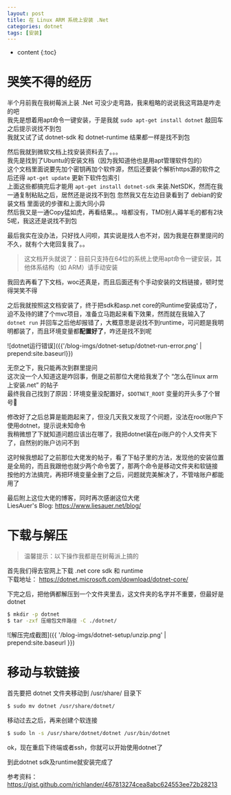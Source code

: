 ```yaml
---
layout: post
title: 在 Linux ARM 系统上安装 .Net
categories: dotnet
tags: [安装]
---
```


* content
{:toc}    

哭笑不得的经历
=============================================

半个月前我在我树莓派上装 .Net 可没少走弯路，我来粗略的说说我这弯路是咋走的吧  
我先是想着用apt命令一键安装，于是我就 `sudo apt-get install dotnet` 敲回车之后提示说找不到包  
我就又试了试 dotnet-sdk 和 dotnet-runtime 结果都一样是找不到包

然后我就到微软文档上找安装资料去了。。。  
我先是找到了Ubuntu的安装文档（因为我知道他也是用apt管理软件包的）  
这个文档里面说要先加个密钥再加个软件源，然后还要装个解析https源的软件之后还得 `apt-get update` 更新下软件包索引  
上面这些都搞完后才能用 `apt-get install dotnet-sdk` 来装.NetSDK，然而在我一通复制粘贴之后，居然还是说找不到包
忽然我又在左边目录看到了 debian的安装文档 里面说的步骤和上面大同小异  
然后我又是一通Copy猛如虎，再看结果。。啥都没有，TMD别人薅羊毛的都有2块5呢，我这还是说找不到包

最后我实在没办法，只好找人问呗，其实说是找人也不对，因为我是在群里提问的  
不久，就有个大佬回复我了。。

> 这文档开头就说了：目前只支持在64位的系统上使用apt命令一键安装，其他体系结构（如 ARM）请手动安装

我回去再看了下文档，woc还真是，而且后面还有个手动安装的文档链接，顿时觉得哭笑不得

之后我就按照这文档安装了，终于把sdk和asp.net core的Runtime安装成功了，迫不及待的建了个mvc项目，准备立马跑起来看下效果，然而就在我输入了 `dotnet run` 并回车之后他却报错了，大概意思是说找不到runtime，可问题是我明明都装了，而且环境变量都**配置好了**，咋还是找不到呢

![dotnet运行错误]({{'/blog-imgs/dotnet-setup/dotnet-run-error.png' | prepend:site.baseurl}})

无奈之下，我只能再次到群里提问  
这次没一个人知道这是咋回事，倒是之前那位大佬给我发了个 “怎么在linux arm上安装.net” 的帖子  
最终我自己找到了原因：环境变量没配置好，`$DOTNET_ROOT` 变量的开头多了个冒号🤣

修改好了之后总算是能跑起来了，但没几天我又发现了个问题，没法在root账户下使用dotnet，提示说未知命令  
我稍微想了下就知道问题应该出在哪了，我把dotnet装在pi账户的个人文件夹下了，自然别的账户访问不到

这时候我想起了之前那位大佬发的帖子，看了下帖子里的方法，发现他的安装位置是全局的，而且我跟他也就少两个命令罢了，那两个命令是移动文件夹和软链接  
按他的方法搞完，再把环境变量全删了之后，问题就完美解决了，不管啥账户都能用了

最后附上这位大佬的博客，同时再次感谢这位大佬  
LiesAuer's Blog: https://www.liesauer.net/blog/

# 下载与解压

> 温馨提示：以下操作我都是在树莓派上搞的

首先我们得去官网上下载 .net core sdk 和 runtime  
下载地址： https://dotnet.microsoft.com/download/dotnet-core/

下完之后，把他俩都解压到一个文件夹里去，这文件夹的名字并不重要，但最好是dotnet

```bash
$ mkdir -p dotnet
$ tar -zxf 压缩包文件路径 -C ./dotnet/
```

![解压完成截图]({{ '/blog-imgs/dotnet-setup/unzip.png' | prepend:site.baseurl }})

# 移动与软链接

首先要把 dotnet 文件夹移动到 /usr/share/ 目录下

```bash
$ sudo mv dotnet /usr/share/dotnet/
```

移动过去之后，再来创建个软连接

```bash
$ sudo ln -s /usr/share/dotnet/dotnet /usr/bin/dotnet
```

ok，现在重启下终端或者ssh，你就可以开始使用dotnet了

到此dotnet sdk及runtime就安装完成了

参考资料： https://gist.github.com/richlander/467813274cea8abc624553ee72b28213
